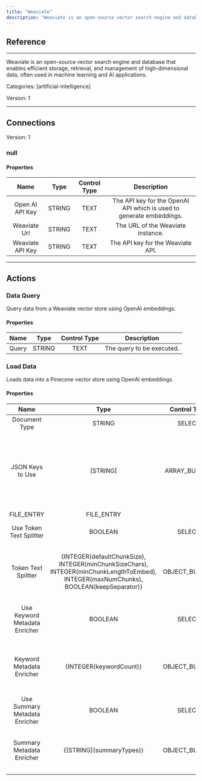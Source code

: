 ```yaml
---
title: "Weaviate"
description: "Weaviate is an open-source vector search engine and database that enables efficient storage, retrieval, and management of high-dimensional data, often used in machine learning and AI applications."
---
```

## Reference
<hr />

Weaviate is an open-source vector search engine and database that enables efficient storage, retrieval, and management of high-dimensional data, often used in machine learning and AI applications.


Categories: [artificial-intelligence]


Version: 1

<hr />



## Connections

Version: 1


### null

#### Properties

|      Name      |     Type     |     Control Type     |     Description     |
|:--------------:|:------------:|:--------------------:|:-------------------:|
| Open AI API Key | STRING | TEXT  |  The API key for the OpenAI API which is used to generate embeddings.  |
| Weaviate Url | STRING | TEXT  |  The URL of the Weaviate instance.  |
| Weaviate API Key | STRING | TEXT  |  The API key for the Weaviate API.  |





<hr />





## Actions


### Data Query
Query data from a Weaviate vector store using OpenAI embeddings.

#### Properties

|      Name      |     Type     |     Control Type     |     Description     |
|:--------------:|:------------:|:--------------------:|:-------------------:|
| Query | STRING | TEXT  |  The query to be executed.  |




### Load Data
Loads data into a Pinecone vector store using OpenAI embeddings.

#### Properties

|      Name      |     Type     |     Control Type     |     Description     |
|:--------------:|:------------:|:--------------------:|:-------------------:|
| Document Type | STRING | SELECT  |  The type of the document.  |
| JSON Keys to Use | [STRING] | ARRAY_BUILDER  |  Json keys on which extraction of content is based. If no keys are specified, it uses the entire JSON object as content.  |
| FILE_ENTRY | FILE_ENTRY  |
| Use Token Text Splitter | BOOLEAN | SELECT  |  Whether to use the token text splitter.  |
| Token Text Splitter | {INTEGER\(defaultChunkSize), INTEGER\(minChunkSizeChars), INTEGER\(minChunkLengthToEmbed), INTEGER\(maxNumChunks), BOOLEAN\(keepSeparator)} | OBJECT_BUILDER  |  Splits text into chunks based on token count, using the CL100K_BASE encoding.  |
| Use Keyword Metadata Enricher | BOOLEAN | SELECT  |  Whether to use the keyword metadata enricher.  |
| Keyword Metadata Enricher | {INTEGER\(keywordCount)} | OBJECT_BUILDER  |  Extract keywords from document content and add them as metadata.  |
| Use Summary Metadata Enricher | BOOLEAN | SELECT  |  Whether to use the summary enricher.  |
| Summary Metadata Enricher | {[STRING]\(summaryTypes)} | OBJECT_BUILDER  |  Summarize the document content and add the summaries as metadata.  |




